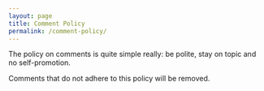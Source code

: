 ```yaml
---
layout: page
title: Comment Policy
permalink: /comment-policy/
---
```

<article class="page">

The policy on comments is quite simple really: be polite, stay on topic and no self-promotion.

Comments that do not adhere to this policy will be removed.